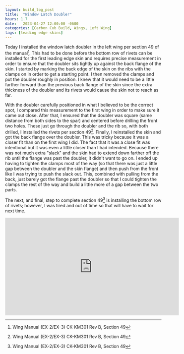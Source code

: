 ```yaml
---
layout: build_log_post
title:  "Window Latch Doubler"
hours: 1.7
date:   2023-04-27 12:00:00 -0600
categories: [Carbon Cub Build, Wings, Left Wing]
tags: [leading edge skins]
---
```


Today I installed the window latch doubler in the left wing per section 49 of the manual[^section-49-ref]. This had to be done before the bottom row of rivets can be installed for the first leading edge skin and requires precise measurement in order to ensure that the doubler sits tightly up against the back flange of the skin. I started by marking the back edge of the skin on the ribs with the clamps on in order to get a starting point. I then removed the clamps and put the doubler roughly in position. I knew that it would need to be a little farther forward than the previous back flange of the skin since the extra thickness of the doubler and its rivets would cause the skin not to reach as far.

With the doubler carefully positioned in what I believed to be the correct spot, I compared this measurement to the first wing in order to make sure it came out close. After that, I ensured that the doubler was square (same distance from both sides to the spar) and centered before drilling the front two holes. These just go through the doubler and the rib so, with both drilled, I installed the rivets per section 49[^section-49-ref]. Finally, I reinstalled the skin and got the back flange over the doubler. This was tricky because it was a closer fit than on the first wing I did. The fact that it was a close fit was intentional but it was even a little closer than I had intended. Because there was not much extra "slack" and the skin had to extend down farther off the rib until the flange was past the doubler, it didn't want to go on. I ended up having to tighten the clamps most of the way (so that there was just a little gap between the doubler and the skin flange) and then push from the front like I was trying to push the slack out. This, combined with pulling from the back, just barely got the flange past the doubler so that I could tighten the clamps the rest of the way and build a little more of a gap between the two parts.

The next, and final, step to complete section 49[^section-49-ref] is installing the bottom row of rivets; however, I was tired and out of time so that will have to wait for next time.

<iframe width="560" height="315" src="https://www.youtube.com/embed/NfBOJN5tIJg" title="YouTube video player" frameborder="0" allow="accelerometer; autoplay; clipboard-write; encrypted-media; gyroscope; picture-in-picture; web-share" allowfullscreen></iframe>

[^section-49-ref]: Wing Manual (EX-2/EX-3) CK-KM301 Rev B, Section 49